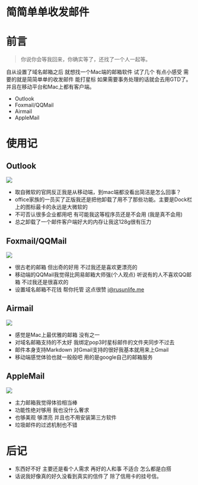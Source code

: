 # 简简单单收发邮件

# 前言

>  你说你会等我回来，你确实等了，还找了一个人一起等。

自从设置了域名邮箱之后 就想找一个Mac端的邮箱软件 试了几个 有点小感受 需要的就是简简单单的收发邮件 能打星标 如果需要事务处理的话就会去用GTD了。并且在移动平台和Mac上都有客户端。

- Outlook
- Foxmail/QQMail
- Airmail
- AppleMail

# 使用记

## Outlook

![](http://7xuxck.com1.z0.glb.clouddn.com/outlook.png)

- 取自微软的官网反正我是从移动端，到mac端都没看出简洁是怎么回事？
- office家族的一员买了正版我还是把他卸载了用不了那些功能。主要是Dock栏上的图标最卡的永远是大微软的
- 不可否认很多企业都用吧 有可能我这等程序员还是不会用 (我是真不会用)
- 总之卸载了一个邮件客户端好大的内存让我这128g很有压力

## Foxmail/QQMail

![](http://7xuxck.com1.z0.glb.clouddn.com/Foxmail.png)

- 很古老的邮箱 但出奇的好用 不过我还是喜欢更漂亮的
- 移动端的QQMail我觉得比网易邮箱大师强(个人观点) 听说有的人不喜欢QQ邮箱 不过我还是很喜欢的 
- 设置域名邮箱不花钱 帮你托管 这点很赞 <i@rusunlife.me>

## Airmail

![](http://7xuxck.com1.z0.glb.clouddn.com/Airmail.png)

- 感觉是Mac上最优雅的邮箱 没有之一
- 对域名邮箱支持的不太好 我绑定pop3时星标邮件的文件夹同步不过去 
- 邮件本身支持Markdown 对Gmail支持的很好我基本就用来上Gmail
- 移动端感觉体验也就一般般吧 用的是google自己的邮箱服务

## AppleMail

![](http://7xuxck.com1.z0.glb.clouddn.com/AppleMail.png)

- 主力邮箱我觉得体验相当棒
- 功能性绝对够用 我也没什么奢求
- 也够美观 够漂亮 并且也不用安装第三方软件
- 垃圾邮件的过滤机制也不错

# 后记

- 东西好不好 主要还是看个人需求 再好的人和事 不适合 怎么都是白搭
- 话说我好像真的好久没看到真实的信件了 除了信用卡的挂号信。